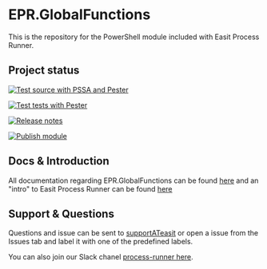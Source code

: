 # EPR.GlobalFunctions

This is the repository for the PowerShell module included with Easit Process Runner.

## Project status

[![Test source with PSSA and Pester](https://github.com/easitab/EPR.GlobalFunctions/actions/workflows/source-run-pssa-and-pester.yml/badge.svg)](https://github.com/easitab/EPR.GlobalFunctions/actions/workflows/source-run-pssa-and-pester.yml)

[![Test tests with Pester](https://github.com/easitab/EPR.GlobalFunctions/actions/workflows/tests-run-pester.yml/badge.svg)](https://github.com/easitab/EPR.GlobalFunctions/actions/workflows/tests-run-pester.yml)

[![Release notes](https://github.com/easitab/EPR.GlobalFunctions/actions/workflows/release-drafter.yml/badge.svg)](https://github.com/easitab/EPR.GlobalFunctions/actions/workflows/release-drafter.yml)

[![Publish module](https://github.com/easitab/EPR.GlobalFunctions/actions/workflows/publishmodule.yml/badge.svg?branch=main)](https://github.com/easitab/EPR.GlobalFunctions/actions/workflows/publishmodule.yml)

## Docs & Introduction

All documentation regarding EPR.GlobalFunctions can be found [here](https://docs.easitgo.com/techspace/psmodules/intro/) and an "intro" to Easit Process Runner can be found [here](https://docs.easitgo.com/techspace/easitgo/epr/v1/intro/)

## Support & Questions

Questions and issue can be sent to [supportATeasit](mailto:support@easit.com) or open a issue from the Issues tab and label it with one of the predefined labels.

You can also join our Slack chanel [process-runner here](https://easit-powershell.slack.com/archives/C050S5D7FPC).
